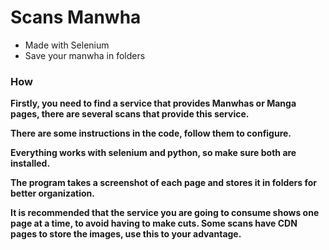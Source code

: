 # Scans Manwha

- Made with Selenium
- Save your manwha in folders

### How 
**Firstly, you need to find a service that provides Manwhas or Manga pages, there are several scans that provide this service.**

**There are some instructions in the code, follow them to configure.**

**Everything works with selenium and python, so make sure both are installed.**

**The program takes a screenshot of each page and stores it in folders for better organization.**

**It is recommended that the service you are going to consume shows one page at a time, to avoid having to make cuts. Some scans have CDN pages to store the images, use this to your advantage.**


